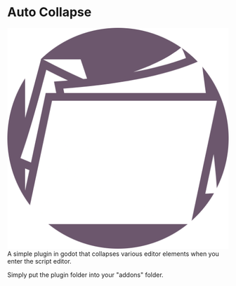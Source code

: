# Auto Collapse
![icon](https://github.com/BwendyGames/Auto-Collapse/blob/main/full-folder.png)
A simple plugin in godot that collapses various editor elements when you enter the script editor.

Simply put the plugin folder into your "addons" folder.
